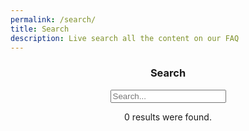 ```yaml
---
permalink: /search/
title: Search
description: Live search all the content on our FAQ
---
```


<link rel="stylesheet" href="https://cdnjs.cloudflare.com/ajax/libs/font-awesome/4.7.0/css/font-awesome.css">

<header class="my-5">

  <h3>Search</h3>

  <form method="get" action="/search">
    <div class="form-group">
      <input class="form-control form-control-lg" type="text" name="q" id="search-input" placeholder="Search...">
    </div>
  </form>

  <p><span id="results-count">0</span> results were found.</p>

</header>

<div class="search-results-list">
  <ul id="search-results">
  </ul>
</div>

<script>
window.store = [
  {% for post in site.posts %}
    {
      "type"     : "post",
      "title"    : "{{ post.title | escape }}",
      "category" : "{{ post.categories | join: ', ' }}",
      "tags"     : "{{ post.tags | join: ', ' }}",
      "url"      : "{{ post.url | absolute_url }}",
      "date"     : "{{ post.date }}",
      "content"  : {{ post.content | strip_html | strip_newlines | default: "" | jsonify }}
    } {% unless forloop.last %},{% endunless %}
  {% endfor %}
  ,
  {% for page in site.pages %}
   {
     {% if page.title != nil %}
        "type"     : "page",
        "title"    : "{{ page.title | escape }}",
        "category" : "{{ page.category }}",
        "tags"     : "{{ page.tags | join: ', ' }}",
        "url"      : "{{ page.url | absolute_url }}",
        "date"     : "{{ page.date }}",
        "content"  : {{ page.content | strip_html | strip_newlines | default: "" | jsonify }}
     {% endif %}
   } {% unless forloop.last %},{% endunless %}
  {% endfor %}
];
</script>

<!-- <script src="https://code.jquery.com/jquery-3.3.1.min.js" integrity="sha256-FgpCb/KJQlLNfOu91ta32o/NMZxltwRo8QtmkMRdAu8=" crossorigin="anonymous"></script> -->
<!-- <script src="https://cdnjs.cloudflare.com/ajax/libs/lunr.js/2.1.2/lunr.min.js"></script> -->
<script src="https://cdnjs.cloudflare.com/ajax/libs/lunr.js/1.0.0/lunr.min.js"></script>
<script src="https://cdn.jsdelivr.net/npm/clipboard@2/dist/clipboard.min.js"></script>
<script src="/js/search.js?v=2"></script>
